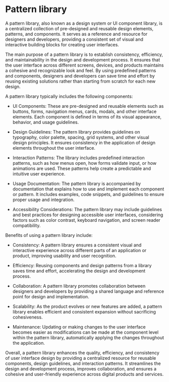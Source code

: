 # Pattern library

A pattern library, also known as a design system or UI component library, is a centralized collection of pre-designed and reusable design elements, patterns, and components. It serves as a reference and resource for designers and developers, providing a consistent set of visual and interactive building blocks for creating user interfaces.

The main purpose of a pattern library is to establish consistency, efficiency, and maintainability in the design and development process. It ensures that the user interface across different screens, devices, and products maintains a cohesive and recognizable look and feel. By using predefined patterns and components, designers and developers can save time and effort by reusing existing solutions rather than starting from scratch for each new design.

A pattern library typically includes the following components:

* UI Components: These are pre-designed and reusable elements such as buttons, forms, navigation menus, cards, modals, and other interface elements. Each component is defined in terms of its visual appearance, behavior, and usage guidelines.

* Design Guidelines: The pattern library provides guidelines on typography, color palette, spacing, grid systems, and other visual design principles. It ensures consistency in the application of design elements throughout the user interface.

* Interaction Patterns: The library includes predefined interaction patterns, such as how menus open, how forms validate input, or how animations are used. These patterns help create a predictable and intuitive user experience.

* Usage Documentation: The pattern library is accompanied by documentation that explains how to use and implement each component or pattern. It includes examples, code snippets, and guidelines to ensure proper usage and integration.

* Accessibility Considerations: The pattern library may include guidelines and best practices for designing accessible user interfaces, considering factors such as color contrast, keyboard navigation, and screen reader compatibility.

Benefits of using a pattern library include:

* Consistency: A pattern library ensures a consistent visual and interactive experience across different parts of an application or product, improving usability and user recognition.

* Efficiency: Reusing components and design patterns from a library saves time and effort, accelerating the design and development process.

* Collaboration: A pattern library promotes collaboration between designers and developers by providing a shared language and reference point for design and implementation.

* Scalability: As the product evolves or new features are added, a pattern library enables efficient and consistent expansion without sacrificing cohesiveness.

* Maintenance: Updating or making changes to the user interface becomes easier as modifications can be made at the component level within the pattern library, automatically applying the changes throughout the application.

Overall, a pattern library enhances the quality, efficiency, and consistency of user interface design by providing a centralized resource for reusable components, design guidelines, and interaction patterns. It streamlines the design and development process, improves collaboration, and ensures a cohesive and user-friendly experience across digital products and services.
